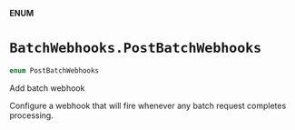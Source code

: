 **ENUM**

# `BatchWebhooks.PostBatchWebhooks`

```swift
enum PostBatchWebhooks
```

Add batch webhook

Configure a webhook that will fire whenever any batch request completes processing.
